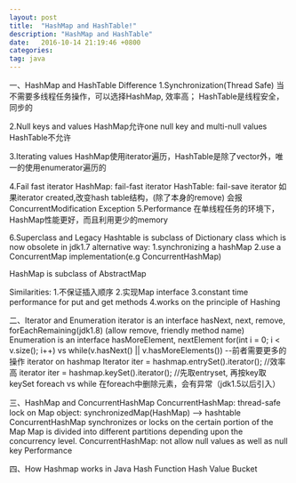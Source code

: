 ```yaml
---
layout: post
title:  "HashMap and HashTable!"
description: "HashMap and HashTable"
date:   2016-10-14 21:19:46 +0800
categories:
tag: java
---
```

一、HashMap and HashTable
Difference
1.Synchronization(Thread Safe)
当不需要多线程任务操作，可以选择HashMap, 效率高；
HashTable是线程安全，同步的

2.Null keys and values
HashMap允许one null key and multi-null values
HashTable不允许

3.Iterating values
HashMap使用iterator遍历，HashTable是除了vector外，唯一的使用enumerator遍历的

4.Fail fast iterator
HashMap: fail-fast iterator
HashTable: fail-save iterator
如果iterator created,改变hash table结构，(除了本身的remove)
会报ConcurrentModification Exception
5.Performance
在单线程任务的环境下，HashMap性能更好，而且利用更少的memory

6.Superclass and Legacy
Hashtable is subclass of Dictionary class which is now obsolete in jdk1.7
alternative way:
1.synchronizing a hashMap
2.use a ConcurrentMap implementation(e.g ConcurrentHashMap)

HashMap is subclass of AbstractMap

Similarities:
1.不保证插入顺序
2.实现Map interface
3.constant time performance for put and get methods
4.works on the principle of Hashing

二、Iterator and Enumeration
iterator is an interface
hasNext, next, remove,  forEachRemaining(jdk1.8)
(allow remove, friendly method name)
Enumeration is an interface
hasMoreElement, nextElement
for(int i = 0; i < v.size(); i++) vs while(v.hasNext() || v.hasMoreElements())
--前者需要更多的操作
iterator on hashmap
Iterator iter = hashmap.entrySet().iterator(); //效率高
iterator iter = hashmap.keySet().iterator();   //先取entryset, 再按key取keySet
foreach vs while
在foreach中删除元素，会有异常（jdk1.5以后引入）

三、HashMap and ConcurrentHashMap
ConcurrentHashMap: thread-safe
lock on Map object: synchronizedMap(HashMap) —> hashtable
ConcurrentHashMap synchronizes or locks on the certain portion of the Map
Map is divided into different partitions depending upon the concurrency level.
ConcurrentHashMap: not allow null values as well as null key
Performance

四、How Hashmap works in Java
Hash Function
Hash Value
Bucket
